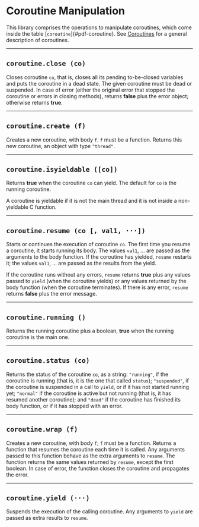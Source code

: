 # Coroutine Manipulation

This library comprises the operations to manipulate coroutines, which
come inside the table [`coroutine`]{#pdf-coroutine}. See [Coroutines](/02_basic_concepts/ch06#coroutines)
for a general description of coroutines.

------------------------------------------------------------------------

## `coroutine.close (co)`

Closes coroutine `co`, that is, closes all its pending to-be-closed
variables and puts the coroutine in a dead state. The given coroutine
must be dead or suspended. In case of error (either the original error
that stopped the coroutine or errors in closing methods), returns
**false** plus the error object; otherwise returns **true**.

------------------------------------------------------------------------

## `coroutine.create (f)`

Creates a new coroutine, with body `f`. `f` must be a function. Returns
this new coroutine, an object with type `"thread"`.

------------------------------------------------------------------------

## `coroutine.isyieldable ([co])`

Returns **true** when the coroutine `co` can yield. The default for `co`
is the running coroutine.

A coroutine is yieldable if it is not the main thread and it is not
inside a non-yieldable C function.

------------------------------------------------------------------------

## `coroutine.resume (co [, val1, ···])`

Starts or continues the execution of coroutine `co`. The first time you
resume a coroutine, it starts running its body. The values `val1`, \...
are passed as the arguments to the body function. If the coroutine has
yielded, `resume` restarts it; the values `val1`, \... are passed as the
results from the yield.

If the coroutine runs without any errors, `resume` returns **true** plus
any values passed to `yield` (when the coroutine yields) or any values
returned by the body function (when the coroutine terminates). If there
is any error, `resume` returns **false** plus the error message.

------------------------------------------------------------------------

## `coroutine.running ()`

Returns the running coroutine plus a boolean, **true** when the running
coroutine is the main one.

------------------------------------------------------------------------

## `coroutine.status (co)`

Returns the status of the coroutine `co`, as a string: `"running"`, if
the coroutine is running (that is, it is the one that called `status`);
`"suspended"`, if the coroutine is suspended in a call to `yield`, or if
it has not started running yet; `"normal"` if the coroutine is active
but not running (that is, it has resumed another coroutine); and
`"dead"` if the coroutine has finished its body function, or if it has
stopped with an error.

------------------------------------------------------------------------

## `coroutine.wrap (f)`

Creates a new coroutine, with body `f`; `f` must be a function. Returns
a function that resumes the coroutine each time it is called. Any
arguments passed to this function behave as the extra arguments to
`resume`. The function returns the same values returned by `resume`,
except the first boolean. In case of error, the function closes the
coroutine and propagates the error.

------------------------------------------------------------------------

## `coroutine.yield (···)`

Suspends the execution of the calling coroutine. Any arguments to
`yield` are passed as extra results to `resume`.

